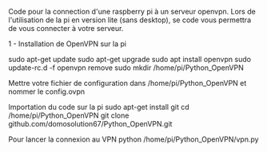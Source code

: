 Code pour la connection d'une raspberry pi à un serveur openvpn. Lors de l'utilisation de la pi en version lite (sans desktop), se code vous permettra de vous connecter à votre serveur.

1 - Installation de OpenVPN sur la pi

sudo apt-get update
sudo apt-get upgrade
sudo apt install openvpn
sudo update-rc.d -f openvpn remove
sudo mkdir /home/pi/Python_OpenVPN

Mettre votre fichier de configuration dans /home/pi/Python_OpenVPN et nommer le config.ovpn

Importation du code sur la pi
sudo apt-get install git
cd /home/pi/Python_OpenVPN
git clone github.com/domosolution67/Python_OpenVPN.git

Pour lancer la connexion au VPN 
python /home/pi/Python_OpenVPN/vpn.py
